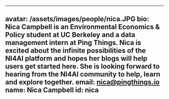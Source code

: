 ---
avatar: /assets/images/people/nica.JPG
bio: Nica Campbell is an Environmental Economics & Policy student at UC Berkeley and a data management intern at Ping Things. Nica is excited about the infinite possibilities of the NI4AI platform and hopes her blogs will help users get started here. She is looking forward to hearing from the NI4AI community to help, learn and explore together.
email: nica@pingthings.io
name: Nica Campbell
id: nica
----
